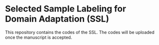 # Selected Sample Labeling for Domain Adaptation (SSL)

This repository contains the codes of the  SSL. The codes will be uploaded once the manuscript is accepted.